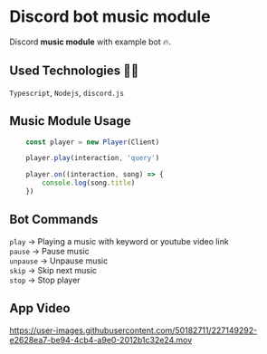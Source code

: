 # Discord bot music module

Discord **music module** with example bot 🔥.

## Used Technologies 👨‍💻
`Typescript`, `Nodejs`, `discord.js`

## Music Module Usage

```js
    const player = new Player(Client)

    player.play(interaction, 'query')

    player.on((interaction, song) => {
        console.log(song.title)
    })
```

## Bot Commands
`play` -> Playing a music with keyword or youtube video link
    <br>
`pause` -> Pause music
<br>
`unpause` -> Unpause music
<br>
`skip` -> Skip next music
<br>
`stop` -> Stop player

## App Video

https://user-images.githubusercontent.com/50182711/227149292-e2628ea7-be94-4cb4-a9e0-2012b1c32e24.mov

